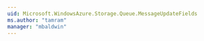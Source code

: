```yaml
---
uid: Microsoft.WindowsAzure.Storage.Queue.MessageUpdateFields
ms.author: "tamram"
manager: "mbaldwin"
---
```

